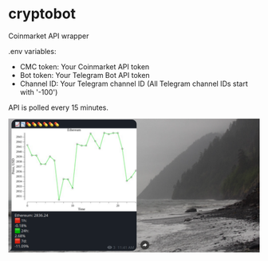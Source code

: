# cryptobot

Coinmarket API wrapper

.env variables:
  - CMC token: Your Coinmarket API token
  - Bot token: Your Telegram Bot API token
  - Channel ID: Your Telegram channel ID (All Telegram channel IDs start with '-100')

API is polled every 15 minutes.

![alt text](image.png)